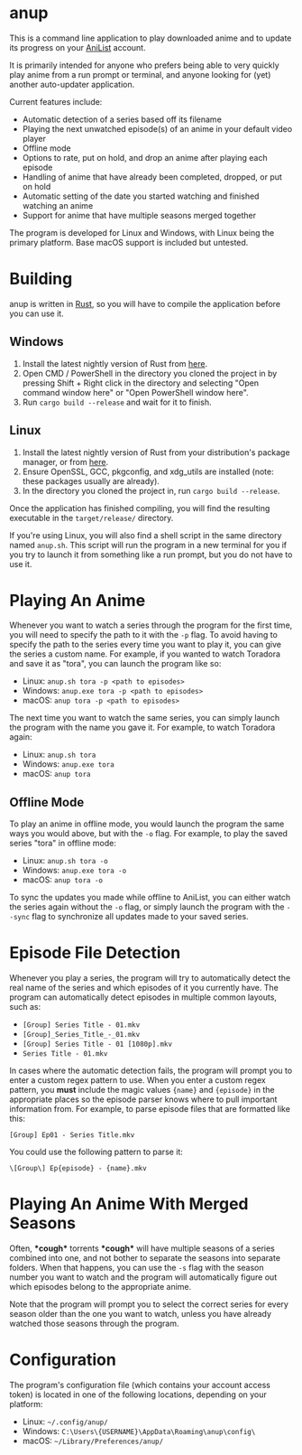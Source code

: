 # anup
This is a command line application to play downloaded anime and to update its progress on your [AniList](https://anilist.co) account.

It is primarily intended for anyone who prefers being able to very quickly play anime from a run prompt or terminal, and anyone looking for (yet) another auto-updater application.

Current features include:
* Automatic detection of a series based off its filename
* Playing the next unwatched episode(s) of an anime in your default video player
* Offline mode
* Options to rate, put on hold, and drop an anime after playing each episode
* Handling of anime that have already been completed, dropped, or put on hold
* Automatic setting of the date you started watching and finished watching an anime
* Support for anime that have multiple seasons merged together

The program is developed for Linux and Windows, with Linux being the primary platform.
Base macOS support is included but untested.

# Building
anup is written in [Rust](https://www.rust-lang.org), so you will have to compile the application before you can use it.

Windows
-------
1. Install the latest nightly version of Rust from [here](https://rustup.rs).
2. Open CMD / PowerShell in the directory you cloned the project in by pressing Shift + Right click in the directory and selecting "Open command window here" or "Open PowerShell window here".
3. Run `cargo build --release` and wait for it to finish.

Linux
-----
1. Install the latest nightly version of Rust from your distribution's package manager, or from [here](https://rustup.rs).
2. Ensure OpenSSL, GCC, pkgconfig, and xdg_utils are installed (note: these packages usually are already).
3. In the directory you cloned the project in, run `cargo build --release`.

Once the application has finished compiling, you will find the resulting executable in the `target/release/` directory.

If you're using Linux, you will also find a shell script in the same directory named `anup.sh`.
This script will run the program in a new terminal for you if you try to launch it from something like a run prompt, but you do not have to use it.

# Playing An Anime
Whenever you want to watch a series through the program for the first time, you will need to specify the path to it with the `-p` flag.
To avoid having to specify the path to the series every time you want to play it, you can give the series a custom name.
For example, if you wanted to watch Toradora and save it as "tora", you can launch the program like so:
* Linux: `anup.sh tora -p <path to episodes>`
* Windows: `anup.exe tora -p <path to episodes>`
* macOS: `anup tora -p <path to episodes>`

The next time you want to watch the same series, you can simply launch the program with the name you gave it. For example, to watch Toradora again:
* Linux: `anup.sh tora`
* Windows: `anup.exe tora`
* macOS: `anup tora`

Offline Mode
------------
To play an anime in offline mode, you would launch the program the same ways you would above, but with the `-o` flag. For example, to play the saved series "tora" in offline mode:
* Linux: `anup.sh tora -o`
* Windows: `anup.exe tora -o`
* macOS: `anup tora -o`

To sync the updates you made while offline to AniList, you can either watch the series again without the `-o` flag, or simply launch the program with the `--sync` flag to synchronize all updates made to your saved series.

# Episode File Detection
Whenever you play a series, the program will try to automatically detect the real name of the series and which episodes of it you currently have.
The program can automatically detect episodes in multiple common layouts, such as:

* `[Group] Series Title - 01.mkv`
* `[Group]_Series_Title_-_01.mkv`
* `[Group] Series Title - 01 [1080p].mkv`
* `Series Title - 01.mkv`

In cases where the automatic detection fails, the program will prompt you to enter a custom regex pattern to use.
When you enter a custom regex pattern, you **must** include the magic values `{name}` and `{episode}` in the appropriate places so the episode parser knows where to pull important information from.
For example, to parse episode files that are formatted like this:

`[Group] Ep01 - Series Title.mkv`

You could use the following pattern to parse it:

`\[Group\] Ep{episode} - {name}.mkv`

# Playing An Anime With Merged Seasons
Often, **\*cough\*** torrents **\*cough\*** will have multiple seasons of a series combined into one, and not bother to separate the seasons into separate folders.
When that happens, you can use the `-s` flag with the season number you want to watch and the program will automatically figure out which episodes belong to the appropriate anime.

Note that the program will prompt you to select the correct series for every season older than the one you want to watch, unless you have already watched those seasons through the program.

# Configuration

The program's configuration file (which contains your account access token) is located in one of the following locations, depending on your platform:
* Linux: `~/.config/anup/`
* Windows: `C:\Users\{USERNAME}\AppData\Roaming\anup\config\`
* macOS: `~/Library/Preferences/anup/`
